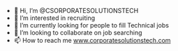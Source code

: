 - 👋 Hi, I’m @CSORPORATESOLUTIONSTECH
- 👀 I’m interested in recruiting
- 🌱 I’m currently looking for people to fill Technical jobs
- 💞️ I’m looking to collaborate on job searching
- 📫 How to reach me www.corporatesolutionstech.com

<!---
CSORPORATESOLUTIONSTECH/CSORPORATESOLUTIONSTECH is a ✨ special ✨ repository because its `README.md` (this file) appears on your GitHub profile.
You can click the Preview link to take a look at your changes.
--->
